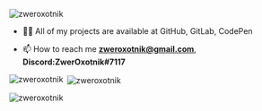 <p align="left"> <img src="https://komarev.com/ghpvc/?username=zweroxotnik&label=Profile%20views&color=0e75b6&style=flat" alt="zweroxotnik" /> </p>

- 👨‍💻 All of my projects are available at GitHub, GitLab, CodePen

- 📫 How to reach me **zweroxotnik@gmail.com**, **Discord:ZwerOxotnik#7117**

<p><img align="left" src="https://github-readme-stats.vercel.app/api/top-langs?username=zweroxotnik&show_icons=true&locale=en&layout=compact" alt="zweroxotnik" /></p>

<p>&nbsp;<img align="center" src="https://github-readme-stats.vercel.app/api?username=zweroxotnik&show_icons=true&locale=en" alt="zweroxotnik" /></p>

<p><img align="center" src="https://github-readme-streak-stats.herokuapp.com/?user=zweroxotnik&" alt="zweroxotnik" /></p>
